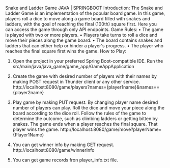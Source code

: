 Snake and Ladder Game
JAVA | SPRINGBOOT
Introduction:
The Snake and Ladder Game is an implementation of the popular board game. In this game, players roll a dice to move along a game board filled with snakes and ladders, with the goal of reaching the final (100th) square first. Here you can access the game through only API endpoints.
Game Rules:
•	The game is played with two or more players.
•	Players take turns to roll a dice and move their pieces along the game board.
•	The board contains snakes and ladders that can either help or hinder a player's progress.
•	The player who reaches the final square first wins the game.
How to Play:
1.	Open the project in your preferred Spring Boot-compatible IDE. Run the src/main/java/java_game/game_app/GameAppApplication

2.	Create the game with desired number of players with their names by making POST request in Thunder client or any other service.
http://localhost:8080/game/players?names={player1name}&names=={player2name}

3.	Play game by making PUT request. By changing player name desired number of players can play. Roll the dice and move your piece along the board according to the dice roll. Follow the rules of the game to determine the outcome, such as climbing ladders or getting bitten by snakes. The game ends when a player reaches the final square. That player wins the game.
http://localhost:8080/game/move?playerName={Player1Name}

4.	You can get winner info by making GET request.
http://localhost:8080/game/winnerInfo

5.	You can get game records fron player_info.txt file.

